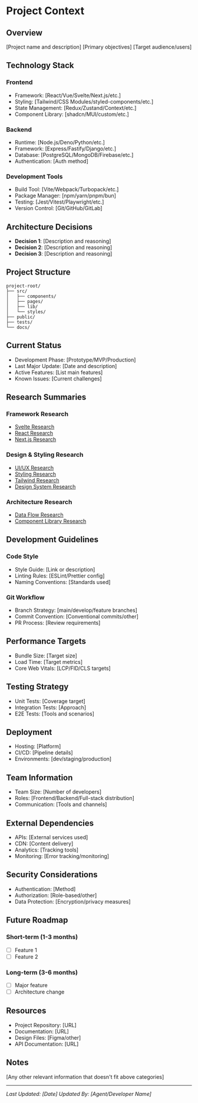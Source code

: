 # Project Context

## Overview
<!-- Brief description of the project, its purpose, and main goals -->
[Project name and description]
[Primary objectives]
[Target audience/users]

## Technology Stack
<!-- List all technologies, frameworks, and tools used -->
### Frontend
- Framework: [React/Vue/Svelte/Next.js/etc.]
- Styling: [Tailwind/CSS Modules/styled-components/etc.]
- State Management: [Redux/Zustand/Context/etc.]
- Component Library: [shadcn/MUI/custom/etc.]

### Backend
- Runtime: [Node.js/Deno/Python/etc.]
- Framework: [Express/Fastify/Django/etc.]
- Database: [PostgreSQL/MongoDB/Firebase/etc.]
- Authentication: [Auth method]

### Development Tools
- Build Tool: [Vite/Webpack/Turbopack/etc.]
- Package Manager: [npm/yarn/pnpm/bun]
- Testing: [Jest/Vitest/Playwright/etc.]
- Version Control: [Git/GitHub/GitLab]

## Architecture Decisions
<!-- Key architectural choices and their rationale -->
- **Decision 1**: [Description and reasoning]
- **Decision 2**: [Description and reasoning]
- **Decision 3**: [Description and reasoning]

## Project Structure
```
project-root/
├── src/
│   ├── components/
│   ├── pages/
│   ├── lib/
│   └── styles/
├── public/
├── tests/
└── docs/
```

## Current Status
<!-- Current phase of development and recent changes -->
- Development Phase: [Prototype/MVP/Production]
- Last Major Update: [Date and description]
- Active Features: [List main features]
- Known Issues: [Current challenges]

## Research Summaries
<!-- Links to agent research documents in ~/docs/ -->
### Framework Research
- [Svelte Research](~/docs/svelte-*.md)
- [React Research](~/docs/react-*.md)
- [Next.js Research](~/docs/nextjs-*.md)

### Design & Styling Research
- [UI/UX Research](~/docs/ui-ux-*.md)
- [Styling Research](~/docs/styling-*.md)
- [Tailwind Research](~/docs/tailwind-*.md)
- [Design System Research](~/docs/design-system-*.md)

### Architecture Research
- [Data Flow Research](~/docs/data-flow-*.md)
- [Component Library Research](~/docs/components-*.md)

## Development Guidelines
<!-- Team conventions and standards -->
### Code Style
- Style Guide: [Link or description]
- Linting Rules: [ESLint/Prettier config]
- Naming Conventions: [Standards used]

### Git Workflow
- Branch Strategy: [main/develop/feature branches]
- Commit Convention: [Conventional commits/other]
- PR Process: [Review requirements]

## Performance Targets
<!-- Performance goals and constraints -->
- Bundle Size: [Target size]
- Load Time: [Target metrics]
- Core Web Vitals: [LCP/FID/CLS targets]

## Testing Strategy
<!-- Testing approach and coverage goals -->
- Unit Tests: [Coverage target]
- Integration Tests: [Approach]
- E2E Tests: [Tools and scenarios]

## Deployment
<!-- Deployment configuration and environments -->
- Hosting: [Platform]
- CI/CD: [Pipeline details]
- Environments: [dev/staging/production]

## Team Information
<!-- Team structure and responsibilities -->
- Team Size: [Number of developers]
- Roles: [Frontend/Backend/Full-stack distribution]
- Communication: [Tools and channels]

## External Dependencies
<!-- Third-party services and APIs -->
- APIs: [External services used]
- CDN: [Content delivery]
- Analytics: [Tracking tools]
- Monitoring: [Error tracking/monitoring]

## Security Considerations
<!-- Security requirements and implementations -->
- Authentication: [Method]
- Authorization: [Role-based/other]
- Data Protection: [Encryption/privacy measures]

## Future Roadmap
<!-- Planned features and improvements -->
### Short-term (1-3 months)
- [ ] Feature 1
- [ ] Feature 2

### Long-term (3-6 months)
- [ ] Major feature
- [ ] Architecture change

## Resources
<!-- Important links and documentation -->
- Project Repository: [URL]
- Documentation: [URL]
- Design Files: [Figma/other]
- API Documentation: [URL]

## Notes
<!-- Additional context or important information -->
[Any other relevant information that doesn't fit above categories]

---
*Last Updated: [Date]*
*Updated By: [Agent/Developer Name]*